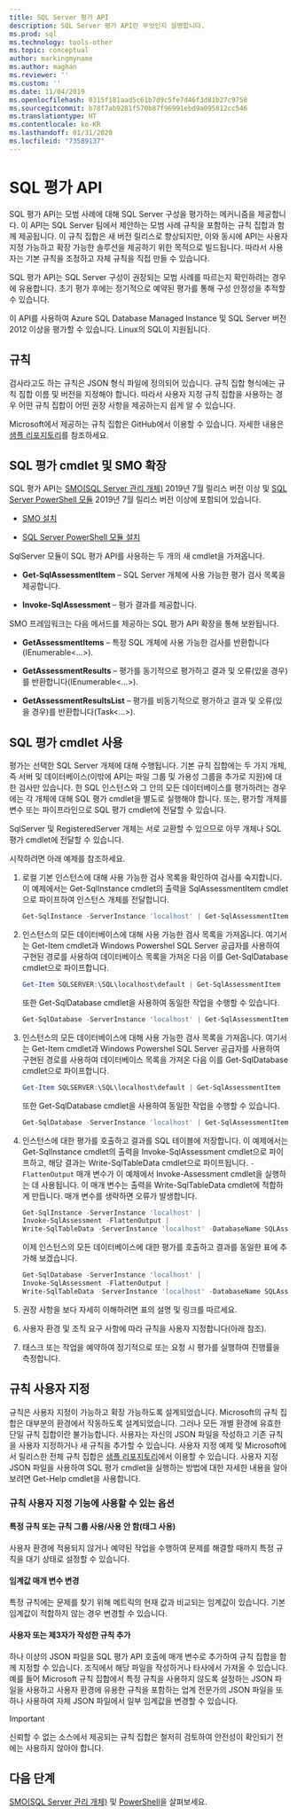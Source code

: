 ```yaml
---
title: SQL Server 평가 API
description: SQL Server 평가 API란 무엇인지 설명합니다.
ms.prod: sql
ms.technology: tools-other
ms.topic: conceptual
author: markingmyname
ms.author: maghan
ms.reviewer: ''
ms.custom: ''
ms.date: 11/04/2019
ms.openlocfilehash: 0315f181aad5c61b7d9c5fe7d46f3d81b27c9758
ms.sourcegitcommit: b78f7ab9281f570b87f96991ebd9a095812cc546
ms.translationtype: HT
ms.contentlocale: ko-KR
ms.lasthandoff: 01/31/2020
ms.locfileid: "73589137"
---
```

# <a name="sql-assessment-api"></a>SQL 평가 API

SQL 평가 API는 모범 사례에 대해 SQL Server 구성을 평가하는 메커니즘을 제공합니다. 이 API는 SQL Server 팀에서 제안하는 모범 사례 규칙을 포함하는 규칙 집합과 함께 제공됩니다. 이 규칙 집합은 새 버전 릴리스로 향상되지만, 이와 동시에 API는 사용자 지정 가능하고 확장 가능한 솔루션을 제공하기 위한 목적으로 빌드됩니다. 따라서 사용자는 기본 규칙을 조정하고 자체 규칙을 직접 만들 수 있습니다.

SQL 평가 API는 SQL Server 구성이 권장되는 모범 사례를 따르는지 확인하려는 경우에 유용합니다. 초기 평가 후에는 정기적으로 예약된 평가를 통해 구성 안정성을 추적할 수 있습니다.

이 API를 사용하여 Azure SQL Database Managed Instance 및 SQL Server 버전 2012 이상을 평가할 수 있습니다. Linux의 SQL이 지원됩니다.

## <a name="rules"></a>규칙

검사라고도 하는 규칙은 JSON 형식 파일에 정의되어 있습니다. 규칙 집합 형식에는 규칙 집합 이름 및 버전을 지정해야 합니다. 따라서 사용자 지정 규칙 집합을 사용하는 경우 어떤 규칙 집합이 어떤 권장 사항을 제공하는지 쉽게 알 수 있습니다. 

Microsoft에서 제공하는 규칙 집합은 GitHub에서 이용할 수 있습니다. 자세한 내용은 [샘플 리포지토리](https://aka.ms/sql-assessment-api)를 참조하세요.

## <a name="sql-assessment-cmdlets-and-smo-extension"></a>SQL 평가 cmdlet 및 SMO 확장

SQL 평가 API는 [SMO(SQL Server 관리 개체)](../relational-databases/server-management-objects-smo/installing-smo.md) 2019년 7월 릴리스 버전 이상 및 [SQL Server PowerShell 모듈](../powershell/download-sql-server-ps-module.md) 2019년 7월 릴리스 버전 이상에 포함되어 있습니다.

* [SMO 설치](../relational-databases/server-management-objects-smo/installing-smo.md)

* [SQL Server PowerShell 모듈 설치](../powershell/download-sql-server-ps-module.md)

SqlServer 모듈이 SQL 평가 API를 사용하는 두 개의 새 cmdlet을 가져옵니다.

* **Get-SqlAssessmentItem** – SQL Server 개체에 사용 가능한 평가 검사 목록을 제공합니다.

* **Invoke-SqlAssessment** – 평가 결과를 제공합니다.

SMO 프레임워크는 다음 메서드를 제공하는 SQL 평가 API 확장을 통해 보완됩니다.

* **GetAssessmentItems** – 특정 SQL 개체에 사용 가능한 검사를 반환합니다(IEnumerable<…>).

* **GetAssessmentResults** – 평가를 동기적으로 평가하고 결과 및 오류(있을 경우)를 반환합니다(IEnumerable<…>).

* **GetAssessmentResultsList** – 평가를 비동기적으로 평가하고 결과 및 오류(있을 경우)를 반환합니다(Task<…>).

## <a name="get-started-using-sql-assessment-cmdlets"></a>SQL 평가 cmdlet 사용

평가는 선택한 SQL Server 개체에 대해 수행됩니다. 기본 규칙 집합에는 두 가지 개체, 즉 서버 및 데이터베이스(이밖에 API는 파일 그룹 및 가용성 그룹을 추가로 지원)에 대한 검사만 있습니다. 한 SQL 인스턴스와 그 안의 모든 데이터베이스를 평가하려는 경우에는 각 개체에 대해 SQL 평가 cmdlet을 별도로 실행해야 합니다. 또는, 평가할 개체를 변수 또는 파이프라인으로 SQL 평가 cmdlet에 전달할 수 있습니다.

SqlServer 및 RegisteredServer 개체는 서로 교환할 수 있으므로 아무 개체나 SQL 평가 cmdlet에 전달할 수 있습니다.

시작하려면 아래 예제를 참조하세요.

1. 로컬 기본 인스턴스에 대해 사용 가능한 검사 목록을 확인하여 검사를 숙지합니다. 이 예제에서는 Get-SqlInstance cmdlet의 출력을 SqlAssessmentItem cmdlet으로 파이프하여 인스턴스 개체를 전달합니다.

    ```powershell
    Get-SqlInstance -ServerInstance 'localhost' | Get-SqlAssessmentItem
    ```

2. 인스턴스의 모든 데이터베이스에 대해 사용 가능한 검사 목록을 가져옵니다. 여기서는 Get-Item cmdlet과 Windows Powershel SQL Server 공급자를 사용하여 구현된 경로를 사용하여 데이터베이스 목록을 가져온 다음 이를 Get-SqlDatabase cmdlet으로 파이프합니다.

    ```powershell
    Get-Item SQLSERVER:\SQL\localhost\default | Get-SqlAssessmentItem
    ```
    
    또한 Get-SqlDatabase cmdlet을 사용하여 동일한 작업을 수행할 수 있습니다.

    ```powershell
    Get-SqlDatabase -ServerInstance 'localhost' | Get-SqlAssessmentItem
    ```

3. 인스턴스의 모든 데이터베이스에 대해 사용 가능한 검사 목록을 가져옵니다. 여기서는 Get-Item cmdlet과 Windows Powershel SQL Server 공급자를 사용하여 구현된 경로를 사용하여 데이터베이스 목록을 가져온 다음 이를 Get-SqlDatabase cmdlet으로 파이프합니다.

    ```powershell
    Get-Item SQLSERVER:\SQL\localhost\default | Get-SqlAssessmentItem
    ```
    
    또한 Get-SqlDatabase cmdlet을 사용하여 동일한 작업을 수행할 수 있습니다.

    ```powershell
    Get-SqlDatabase -ServerInstance 'localhost' | Get-SqlAssessmentItem
    ```

4. 인스턴스에 대한 평가를 호출하고 결과를 SQL 테이블에 저장합니다. 이 예제에서는 Get-SqlInstance cmdlet의 출력을 Invoke-SqlAssessment cmdlet으로 파이프하고, 해당 결과는 Write-SqlTableData cmdlet으로 파이프됩니다. `-FlattenOutput` 매개 변수가 이 예제에서 Invoke-Assessment cmdlet을 실행하는 데 사용됩니다. 이 매개 변수는 출력을 Write-SqlTableData cmdlet에 적합하게 만듭니다. 매개 변수를 생략하면 오류가 발생합니다.

    ```powershell
    Get-SqlInstance -ServerInstance 'localhost' |
    Invoke-SqlAssessment -FlattenOutput |
    Write-SqlTableData -ServerInstance 'localhost' -DatabaseName SQLAssessmentDemo -SchemaName Assessment -TableName Results -Force
    ```

    이제 인스턴스의 모든 데이터베이스에 대한 평가를 호출하고 결과를 동일한 표에 추가해 보겠습니다.

    ```powershell
    Get-SqlDatabase -ServerInstance 'localhost' |
    Invoke-SqlAssessment -FlattenOutput |
    Write-SqlTableData -ServerInstance 'localhost' -DatabaseName SQLAssessmentDemo -SchemaName Assessment -TableName Results -Force
    ```

5. 권장 사항을 보다 자세히 이해하려면 표의 설명 및 링크를 따르세요.

6. 사용자 환경 및 조직 요구 사항에 따라 규칙을 사용자 지정합니다(아래 참조).

7. 태스크 또는 작업을 예약하여 정기적으로 또는 요청 시 평가를 실행하여 진행률을 측정합니다.

## <a name="customizing-rules"></a>규칙 사용자 지정

규칙은 사용자 지정이 가능하고 확장 가능하도록 설계되었습니다. Microsoft의 규칙 집합은 대부분의 환경에서 작동하도록 설계되었습니다. 그러나 모든 개별 환경에 유효한 단일 규칙 집합이란 불가능합니다. 사용자는 자신의 JSON 파일을 작성하고 기존 규칙을 사용자 지정하거나 새 규칙을 추가할 수 있습니다. 사용자 지정 예제 및 Microsoft에서 릴리스한 전체 규칙 집합은 [샘플 리포지토리](https://aka.ms/sql-assessment-api)에서 이용할 수 있습니다. 사용자 지정 JSON 파일을 사용하여 SQL 평가 cmdlet을 실행하는 방법에 대한 자세한 내용을 알아보려면 Get-Help cmdlet을 사용합니다.

### <a name="options-available-with-rule-customization-feature"></a>규칙 사용자 지정 기능에 사용할 수 있는 옵션

#### <a name="enablingdisabling-certain-rules-or-groups-of-rules-using-tags"></a>특정 규칙 또는 규칙 그룹 사용/사용 안 함(태그 사용)

사용자 환경에 적용되지 않거나 예약된 작업을 수행하여 문제를 해결할 때까지 특정 규칙을 대기 상태로 설정할 수 있습니다.

#### <a name="changing-threshold-parameters"></a>임계값 매개 변수 변경

특정 규칙에는 문제를 찾기 위해 메트릭의 현재 값과 비교되는 임계값이 있습니다. 기본 임계값이 적합하지 않는 경우 변경할 수 있습니다.

#### <a name="adding-more-rules-written-by-you-or-third-parties"></a>사용자 또는 제3자가 작성한 규칙 추가

하나 이상의 JSON 파일을 SQL 평가 API 호출에 매개 변수로 추가하여 규칙 집합을 함께 지정할 수 있습니다. 조직에서 해당 파일을 작성하거나 타사에서 가져올 수 있습니다. 예를 들어 Microsoft 규칙 집합에서 특정 규칙을 사용하지 않도록 설정하는 JSON 파일을 사용하고 사용자 환경에 유용한 규칙을 포함하는 업계 전문가의 JSON 파일을 또 하나 사용하여 자체 JSON 파일에서 일부 임계값을 변경할 수 있습니다.

> [!IMPORTANT]  
>  신뢰할 수 없는 소스에서 제공되는 규칙 집합은 철저히 검토하여 안전성이 확인되기 전에는 사용하지 않아야 합니다.

## <a name="next-steps"></a>다음 단계

[SMO(SQL Server 관리 개체)](../relational-databases/server-management-objects-smo/overview-smo.md) 및 [PowerShell](../powershell/download-sql-server-ps-module.md)을 살펴보세요.
